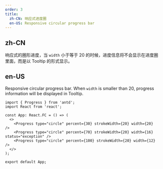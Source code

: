 ```yaml
---
order: 3
title:
  zh-CN: 响应式进度圈
  en-US: Responsive circular progress bar
---
```


## zh-CN

响应式的圈形进度，当 `width` 小于等于 20 的时候，进度信息将不会显示在进度圈里面，而是以 Tooltip 的形式显示。

## en-US

Responsive circular progress bar. When `width` is smaller than 20, progress information will be displayed in Tooltip.

```tsx
import { Progress } from 'antd';
import React from 'react';

const App: React.FC = () => (
  <>
    <Progress type="circle" percent={30} strokeWidth={20} width={20} />
    <Progress type="circle" percent={70} strokeWidth={20} width={16} status="exception" />
    <Progress type="circle" percent={100} strokeWidth={20} width={12} />
  </>
);

export default App;
```
